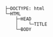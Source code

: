 ```dom  title="Kuinka verkkoselain näkee HTML-dokumentin"
    ├─DOCTYPE: html
    └─HTML
        ├─HEAD
        │    └─TITLE
        └─BODY
```